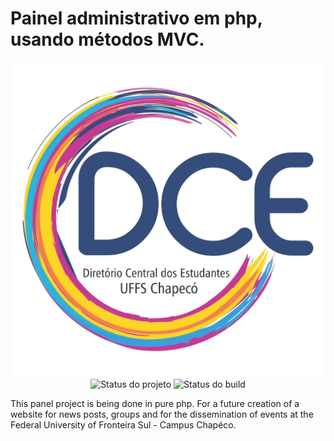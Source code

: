 # Painel administrativo em php, usando métodos MVC.

<p align="center">
    <img  src="public/assets/img/dce-logo.png" title="Logo do curso" width:"100" ><br />
    <img src="https://img.shields.io/maintenance/yes/2020?style=for-the-badge" title="Status do projeto">
    <img src="https://img.shields.io/travis/ccuffs/template?style=for-the-badge" title="Status do build">
</p>

This panel project is being done in pure php. For a future creation of a website for news posts, groups and for the dissemination of events at the Federal University of Fronteira Sul - Campus Chapéco.
